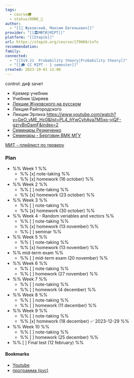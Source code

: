 ```yaml
---
tags:
  - course🎓
  - status/DONE_🌳
author:
  - "[[👤 Жуковский, Максим Евгеньевич]]"
provider: "[[🏛МФТИ|MIPT]]"
platform: "[[Stepik]]"
url: https://stepik.org/course/179060/info
recommendation: 
family: 
connected:
  - "[[519.21  Probability theory|Probability theory]]"
  - "[[🎓 CC MIPT - 1 semester]]"
created: 2023-10-01 12:08
---
```

control: диф зачет

- Кремер учебник
- Учебник Ширяев
- [Лекции Жуковского на русском](https://www.youtube.com/playlist?list=PLti61wgkUWHzHEtqnlOJO237JqIVk-0xJ)
- Лекции Райгородского
- Лекции Эрлиха https://www.youtube.com/watch?v=GeO_yME_Hc0&list=PL4_hYwCyhAva7M5xo-yjQF-gzrvBnDamF&index=2
- [Семинары Резниченко](https://www.youtube.com/watch?v=NdfO64ujwcY&list=PLocvKxfon41WZQy2XJf3I54IvGZHvjFSe&index=2)
- [Семинары - Берговин ВМК МГУ](https://www.youtube.com/playlist?list=PLhe7c-LCgl4KJYe2Ba-x3rC_PhIMfr5U1)


[МИТ - плейлист по терверу](https://www.youtube.com/watch?v=1uW3qMFA9Ho&list=PLUl4u3cNGP60hI9ATjSFgLZpbNJ7myAg6)


### Plan
- %% Week 1 %%
    - %% [x] note-taking %%
    - %% [x] homework (16 october) %%
- %% Week 2 %%
    - %% [ ] note-taking %%
    - %% [x] homework (23 october) %%
- %% Week 3 %%
    - %% [ ] note-taking %%
    - %% [x] homework (30 october) %%
- %% Week 4 - Random veriables and vectors %%
    - %% [ ] note-taking %%
    - %% [x] homework (13 november) %%
    - %% [ ] seminar %%
- %% Week 5 %%
    - %% [ ] note-taking %%
    - %% [x] homework (13 november) %%
- %% mid-term exam %%
    - %% [ ] mid-term exam (20 november) %%
- %% Week 6 %%
    - %% [ ] note-taking %%
    - %% [ ] homework (27 november) %%
- %% Week 7 %%
    - %% [ ] note-taking %%
    - %% [ ] homework (4 december) %%
- %% Week 8 %%
    - %% [ ] note-taking %%
    - %% [ ] homework (11 december) %%
- %% Week 9 %%
    - %% [ ] note-taking %%
    - %% [x] homework (18 december) ✅ 2023-12-29 %%
- %% Week 10 %% 
    - %% [ ] note-taking %%
    - %% [ ] homework (25 december) %%
- %% [ ] Final test  (12 february) %% 








#### Bookmarks
- [Youtube](https://www.youtube.com/playlist?list=PL51E_hyhGzZIUvhRodPlQ55uD02DoQp8I)
- [программа (рус)](https://docs.google.com/document/d/1GHmJAWFkmRshm01t4d2rbwn4CCiU9wbI/edit)

